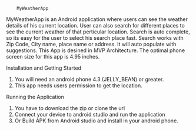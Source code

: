         MyWeatherApp
 MyWeatherApp is an Android application where users can see the weather details of his current location.
 User can also search for different places to see the current weather of that perticular location.
 Search is auto complete, so its easy for the user to select his search place fast. Search works with Zip Code, City name, place name or address. It will auto populate with suggestions.
 This App is desined in MVP Architecture. The optimal phone screen size for this app is 4.95 inches. 
 
Installation and Getting Started
1. You will need an android phone 4.3 (JELLY_BEAN) or greater.
2. This app needs users permission to get the location.

Running the Application
1. You have to download the zip or clone the url
2. Connect your device to android studio and run the application
3. Or Build APK from Android studio and install in your android phone.

